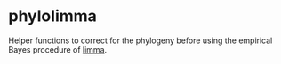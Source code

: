 phylolimma
===============

Helper functions to correct for the phylogeny before
using the empirical Bayes procedure of [limma](https://bioconductor.org/packages/limma/).
